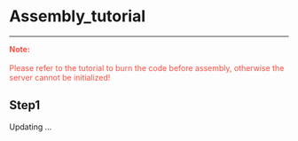 # Assembly_tutorial  
-------------------
<span style="color: rgb(255, 76, 65);">**Note:**</span><br/>                   
<span style="color: rgb(255, 76, 65);">Please refer to the tutorial to burn the code before assembly, otherwise the server cannot be initialized!</span>             

Step1
-----
Updating ...

 
   


